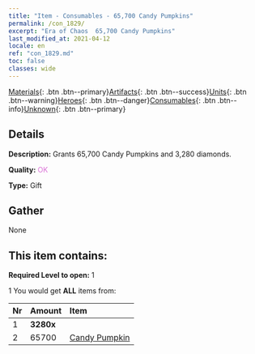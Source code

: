 ```yaml
---
title: "Item - Consumables - 65,700 Candy Pumpkins"
permalink: /con_1829/
excerpt: "Era of Chaos  65,700 Candy Pumpkins"
last_modified_at: 2021-04-12
locale: en
ref: "con_1829.md"
toc: false
classes: wide
---
```

 [Materials](/Items/){: .btn .btn--primary}[Artifacts](/Items/Artifacts/){: .btn .btn--success}[Units](/Items/Units/){: .btn .btn--warning}[Heroes](/Items/Heroes/){: .btn .btn--danger}[Consumables](/Items/Consumables/){: .btn .btn--info}[Unknown](/Items/Unknown/){: .btn .btn--primary}

## Details
 **Description:** Grants 65,700 Candy Pumpkins and 3,280 diamonds.

 **Quality:** <span style="color: #DA70D6">OK</span>

 **Type:** Gift

## Gather

  None

## This item contains:

 **Required Level to open:** 1

 1 You would get **ALL** items  from:

  | Nr | Amount |     Item    |
  |:---|:-------|:------------|
  | 1 |  **3280x** | <i class="fas fa-gem"/> |  | 
  | 2 | 65700 | [Candy Pumpkin](/Items/con_1086/) | 
